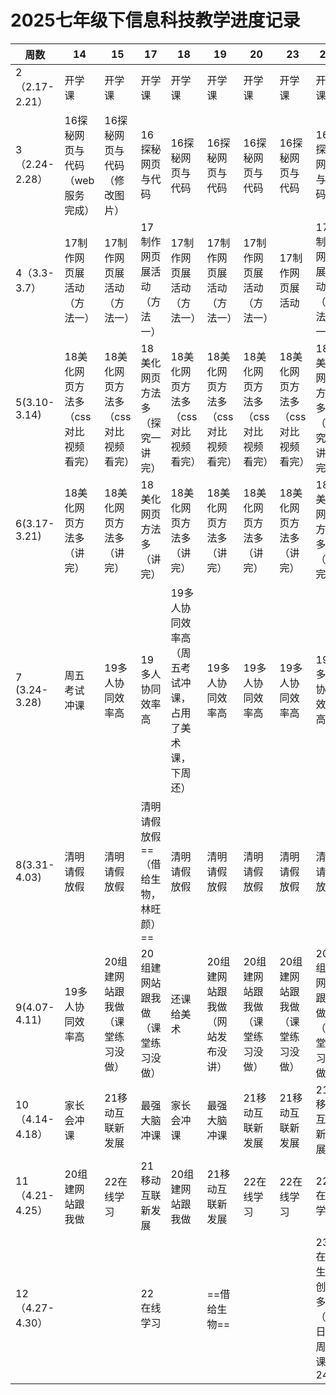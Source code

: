 
# 2025七年级下信息科技教学进度记录

| 周数            | 14                   | 15                   | 17                   | 18                           | 19                   | 20                   | 23                   | 25                      |
| ------------- | -------------------- | -------------------- | -------------------- | ---------------------------- | -------------------- | -------------------- | -------------------- | ----------------------- |
| 2（2.17-2.21）  | 开学课                  | 开学课                  | 开学课                  | 开学课                          | 开学课                  | 开学课                  | 开学课                  | 开学课                     |
| 3（2.24-2.28）  | 16探秘网页与代码（web服务完成）   | 16探秘网页与代码（修改图片）      | 16探秘网页与代码            | 16探秘网页与代码                    | 16探秘网页与代码            | 16探秘网页与代码            | 16探秘网页与代码            | 16探秘网页与代码               |
| 4（3.3-3.7）    | 17制作网页展活动（方法一）       | 17制作网页展活动（方法一）       | 17制作网页展活动（方法一）       | 17制作网页展活动（方法一）               | 17制作网页展活动（方法一）       | 17制作网页展活动（方法一）       | 17制作网页展活动            | 17制作网页展活动（方法一）          |
| 5(3.10-3.14)  | 18美化网页方法多（css对比视频看完） | 18美化网页方法多（css对比视频看完） | 18美化网页方法多（探究一讲完）     | 18美化网页方法多（css对比视频看完）         | 18美化网页方法多（css对比视频看完） | 18美化网页方法多（css对比视频看完） | 18美化网页方法多（css对比视频看完） | 18美化网页方法多（探究一讲完）        |
| 6(3.17-3.21)  | 18美化网页方法多（讲完）        | 18美化网页方法多（讲完）        | 18美化网页方法多（讲完）        | 18美化网页方法多（讲完）                | 18美化网页方法多（讲完）        | 18美化网页方法多（讲完）        | 18美化网页方法多（讲完）        | 18美化网页方法多（讲完）           |
| 7 (3.24-3.28) | 周五考试冲课               | 19多人协同效率高            | 19多人协同效率高            | 19多人协同效率高（周五考试冲课，占用了美术课，下周还） | 19多人协同效率高            | 19多人协同效率高            | 19多人协同效率高            | 19多人协同效率高               |
| 8(3.31-4.03)  | 清明请假放假               | 清明请假放假               | 清明请假放假==（借给生物，林旺颜）== | 清明请假放假                       | 清明请假放假               | 清明请假放假               | 清明请假放假               | 清明请假放假                  |
| 9(4.07-4.11)  | 19多人协同效率高            | 20组建网站跟我做（课堂练习没做）    | 20组建网站跟我做（课堂练习没做）    | 还课给美术                        | 20组建网站跟我做（网站发布没讲）    | 20组建网站跟我做（课堂练习没做）    | 20组建网站跟我做（课堂练习没做）    | 20组建网站跟我做（课堂练习没做）       |
| 10（4.14-4.18） | 家长会冲课                | 21移动互联新发展            | 最强大脑冲课               | 家长会冲课                        | 最强大脑冲课               | 21移动互联新发展            | 21移动互联新发展            | 21移动互联新发展               |
| 11（4.21-4.25） | 20组建网站跟我做            | 22在线学习               | 21移动互联新发展            | 20组建网站跟我做                    | 21移动互联新发展            | 22在线学习               | 22在线学习               | 22在线学习                  |
| 12（4.27-4.30） |                      |                      | 22在线学习               |                              | ==借给生物==             |                      |                      | 23在线生活创意多（周日上周一课）<br>24 |





<!--stackedit_data:
eyJoaXN0b3J5IjpbNDE2MjI4NDk4XX0=
-->